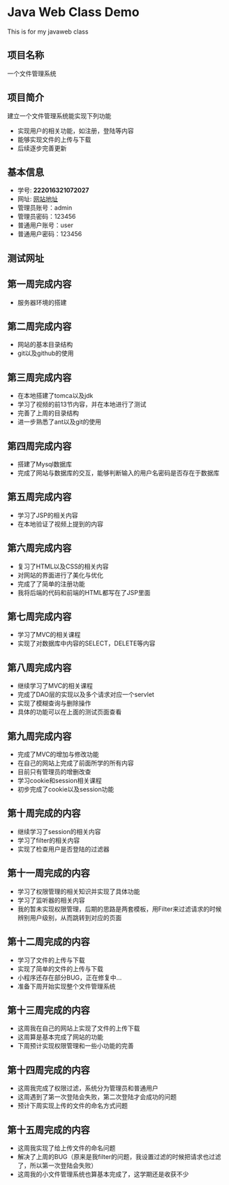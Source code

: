 # Java Web Class Demo

This is for my javaweb class

## 项目名称

 一个文件管理系统

## 项目简介

 建立一个文件管理系统能实现下列功能
- 实现用户的相关功能，如注册，登陆等内容
- 能够实现文件的上传与下载
- 后续逐步完善更新

## 基本信息
- 学号: **222016321072027**
- 网址: [网站地址](http://39.108.81.240:8080/myweb/)
- 管理员账号：admin
- 管理员密码：123456 
- 普通用户账号：user
- 普通用户密码：123456
## 测试网址
## 第一周完成内容
- 服务器环境的搭建
## 第二周完成内容
- 网站的基本目录结构
- git以及github的使用
## 第三周完成内容
- 在本地搭建了tomca以及jdk
- 学习了视频的前13节内容，并在本地进行了测试
- 完善了上周的目录结构
- 进一步熟悉了ant以及git的使用
## 第四周完成内容
- 搭建了Mysql数据库
- 完成了网站与数据库的交互，能够判断输入的用户名密码是否存在于数据库
## 第五周完成内容
- 学习了JSP的相关内容
- 在本地验证了视频上提到的内容
## 第六周完成内容
- 复习了HTML以及CSS的相关内容
- 对网站的界面进行了美化与优化
- 完成了了简单的注册功能
- 我将后端的代码和前端的HTML都写在了JSP里面
## 第七周完成内容
- 学习了MVC的相关课程
- 实现了对数据库中内容的SELECT，DELETE等内容
## 第八周完成内容
- 继续学习了MVC的相关课程
- 完成了DAO层的实现以及多个请求对应一个servlet
- 实现了模糊查询与删除操作
- 具体的功能可以在上面的测试页面查看
## 第九周完成内容
- 完成了MVC的增加与修改功能
- 在自己的网站上完成了前面所学的所有内容
- 目前只有管理员的增删改查
- 学习cookie和session相关课程
- 初步完成了cookie以及session功能
## 第十周完成的内容
- 继续学习了session的相关内容
- 学习了filter的相关内容
- 实现了检查用户是否登陆的过滤器
## 第十一周完成的内容
- 学习了权限管理的相关知识并实现了具体功能
- 学习了监听器的相关内容
- 我的暂未实现权限管理，后期的思路是两套模板，用Filter来过滤请求的时候辨别用户级别，从而跳转到对应的页面
## 第十二周完成的内容
- 学习了文件的上传与下载
- 实现了简单的文件的上传与下载
- 小程序还存在部分BUG，正在修复中...
- 准备下周开始实现整个文件管理系统
## 第十三周完成的内容
- 这周我在自己的网站上实现了文件的上传下载
- 这周算是基本完成了网站的功能
- 下周预计实现权限管理和一些小功能的完善
## 第十四周完成的内容
- 这周我完成了权限过滤，系统分为管理员和普通用户
- 这周遇到了第一次登陆会失败，第二次登陆才会成功的问题
- 预计下周实现上传的文件的命名方式问题
## 第十五周完成的内容
- 这周我实现了给上传文件的命名问题
- 解决了上周的BUG（原来是我filter的问题，我设置过滤的时候把请求也过滤了，所以第一次登陆会失败）
- 这周我的小文件管理系统也算基本完成了，这学期还是收获不少
